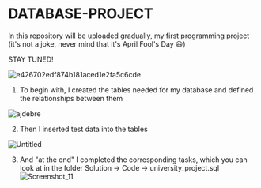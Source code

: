 # DATABASE-PROJECT
In this repository will be uploaded gradually, my first programming project (it's not a joke, never mind that it's April Fool's Day :smiley:)

STAY TUNED!

![e426702edf874b181aced1e2fa5c6cde](https://user-images.githubusercontent.com/101529092/229294245-f332e772-d0e7-4bca-ac3f-18d3d4a46514.gif)

1. To begin with, I created the tables needed for my database and defined the relationships between them



![ajdebre](https://user-images.githubusercontent.com/101529092/236326284-9a24807d-d6c8-4531-a04e-bba4c9f7d242.png)

2. Then I inserted test data into the tables

![Untitled](https://github.com/Stefan1354/DATABASE-PROJECT/assets/101529092/7bd852fc-82e9-41bd-b1c4-da6dec38f5d3)

3. And "at the end" I completed the corresponding tasks, which you can look at in the folder Solution -> Code -> university_project.sql
![Screenshot_11](https://github.com/Stefan1354/DATABASE-PROJECT/assets/101529092/e2ea5bde-d007-41a2-af86-e7d5ce21cb23)



